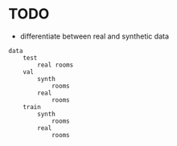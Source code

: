 # TODO

- differentiate between real and synthetic data

```
data
	test
		real rooms
	val
		synth
			rooms
		real
			rooms
	train
		synth
			rooms
		real
			rooms
```